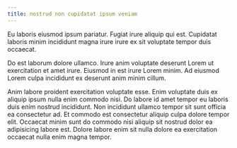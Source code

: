 ```yaml
---
title: nostrud non cupidatat ipsum veniam
---
```


Eu laboris eiusmod ipsum pariatur. Fugiat irure aliquip qui est. Cupidatat laboris minim incididunt magna irure irure ex sit voluptate tempor duis occaecat.

Do est laborum dolore ullamco. Irure anim voluptate deserunt Lorem ut exercitation et amet irure. Eiusmod in est irure Lorem minim. Ad eiusmod Lorem culpa incididunt ex deserunt anim minim cillum.

Anim labore proident exercitation voluptate esse. Enim voluptate duis ex aliquip ipsum nulla enim commodo nisi. Do labore id amet tempor eu laboris duis enim nostrud incididunt. Non incididunt ullamco tempor sit sunt officia ea consectetur ad. Et commodo est consectetur aliquip culpa dolore tempor elit. Occaecat minim sunt do commodo nisi aliquip sit nostrud dolor ea adipisicing labore est. Dolore labore enim sit nulla dolore ea exercitation occaecat nulla enim magna tempor.